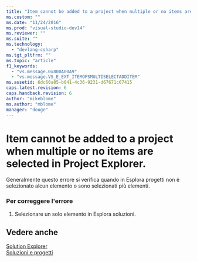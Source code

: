 ```yaml
---
title: "Item cannot be added to a project when multiple or no items are selected in Project Explorer. | Microsoft Docs"
ms.custom: ""
ms.date: "11/24/2016"
ms.prod: "visual-studio-dev14"
ms.reviewer: ""
ms.suite: ""
ms.technology: 
  - "devlang-csharp"
ms.tgt_pltfrm: ""
ms.topic: "article"
f1_keywords: 
  - "vs.message.0x800A00A9"
  - "vs.message.VS_E_EXT_ITEMOPSMULTISELECTADDITEM"
ms.assetid: 6dc60a85-b041-4c36-9231-d67671c67415
caps.latest.revision: 6
caps.handback.revision: 6
author: "mikeblome"
ms.author: "mblome"
manager: "douge"
---
```

# Item cannot be added to a project when multiple or no items are selected in Project Explorer.
Generalmente questo errore si verifica quando in Esplora progetti non è selezionato alcun elemento o sono selezionati più elementi.  
  
### Per correggere l'errore  
  
1.  Selezionare un solo elemento in Esplora soluzioni.  
  
## Vedere anche  
 [Solution Explorer](http://msdn.microsoft.com/it-it/ca0ad8e7-eda8-40d4-a76e-2a6864b16e00)   
 [Soluzioni e progetti](../ide/solutions-and-projects-in-visual-studio.md)